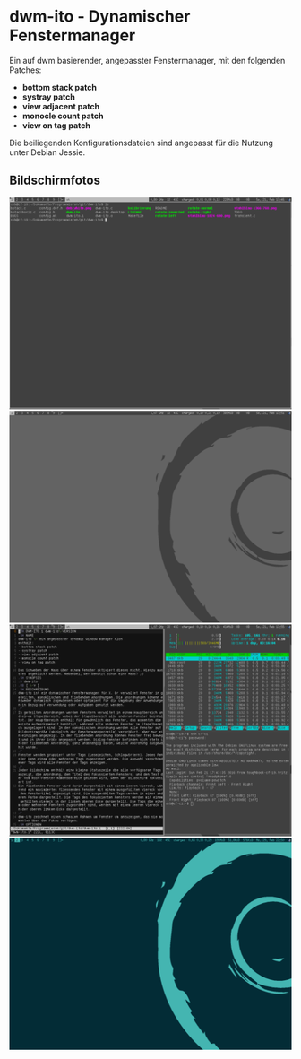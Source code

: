 dwm-ito - Dynamischer Fenstermanager
====================================

Ein auf dwm basierender, angepasster Fenstermanager, mit den folgenden Patches:

* **bottom stack patch**
* **systray patch**
* **view adjacent patch**
* **monocle count patch**
* **view on tag patch**

Die beiliegenden Konfigurationsdateien sind angepasst für die Nutzung unter Debian Jessie.

Bildschirmfotos
---------------
![Bildschirmfoto](/bildschirmfoto.png)
![Bildschirmfoto2](/bildschirmfoto2.png)
![Bildschirmfoto3](/bildschirmfoto3.png)
![Bildschirmfoto4](/bildschirmfoto4.png)

